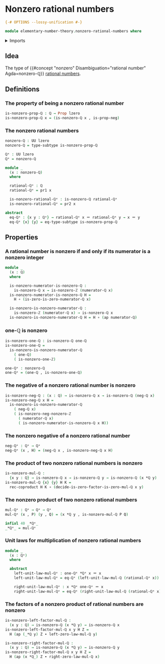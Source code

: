 # Nonzero rational numbers

```agda
{-# OPTIONS --lossy-unification #-}

module elementary-number-theory.nonzero-rational-numbers where
```

<details><summary>Imports</summary>

```agda
open import elementary-number-theory.integer-fractions
open import elementary-number-theory.integers
open import elementary-number-theory.multiplication-integers
open import elementary-number-theory.multiplication-rational-numbers
open import elementary-number-theory.nonzero-integers
open import elementary-number-theory.rational-numbers
open import elementary-number-theory.reduced-integer-fractions

open import foundation.action-on-identifications-functions
open import foundation.coproduct-types
open import foundation.dependent-pair-types
open import foundation.empty-types
open import foundation.function-types
open import foundation.functoriality-coproduct-types
open import foundation.identity-types
open import foundation.negation
open import foundation.propositions
open import foundation.subtypes
open import foundation.universe-levels
```

</details>

## Idea

The type of
{{#concept "nonzero" Disambiguation="rational number" Agda=nonzero-ℚ}}
[rational numbers](elementary-number-theory.rational-numbers.md).

## Definitions

### The property of being a nonzero rational number

```agda
is-nonzero-prop-ℚ : ℚ → Prop lzero
is-nonzero-prop-ℚ x = (is-nonzero-ℚ x , is-prop-neg)
```

### The nonzero rational numbers

```agda
nonzero-ℚ : UU lzero
nonzero-ℚ = type-subtype is-nonzero-prop-ℚ

ℚˣ : UU lzero
ℚˣ = nonzero-ℚ

module _
  (x : nonzero-ℚ)
  where

  rational-ℚˣ : ℚ
  rational-ℚˣ = pr1 x

  is-nonzero-rational-ℚˣ : is-nonzero-ℚ rational-ℚˣ
  is-nonzero-rational-ℚˣ = pr2 x

abstract
  eq-ℚˣ : {x y : ℚˣ} → rational-ℚˣ x ＝ rational-ℚˣ y → x ＝ y
  eq-ℚˣ {x} {y} = eq-type-subtype is-nonzero-prop-ℚ
```

## Properties

### A rational number is nonzero if and only if its numerator is a nonzero integer

```agda
module _
  (x : ℚ)
  where

  is-nonzero-numerator-is-nonzero-ℚ :
    is-nonzero-ℚ x → is-nonzero-ℤ (numerator-ℚ x)
  is-nonzero-numerator-is-nonzero-ℚ H =
    H ∘ (is-zero-is-zero-numerator-ℚ x)

  is-nonzero-is-nonzero-numerator-ℚ :
    is-nonzero-ℤ (numerator-ℚ x) → is-nonzero-ℚ x
  is-nonzero-is-nonzero-numerator-ℚ H = H ∘ (ap numerator-ℚ)
```

### one-ℚ is nonzero

```agda
is-nonzero-one-ℚ : is-nonzero-ℚ one-ℚ
is-nonzero-one-ℚ =
  is-nonzero-is-nonzero-numerator-ℚ
    ( one-ℚ)
    ( is-nonzero-one-ℤ)

one-ℚˣ : nonzero-ℚ
one-ℚˣ = (one-ℚ , is-nonzero-one-ℚ)
```

### The negative of a nonzero rational number is nonzero

```agda
is-nonzero-neg-ℚ : (x : ℚ) → is-nonzero-ℚ x → is-nonzero-ℚ (neg-ℚ x)
is-nonzero-neg-ℚ x H =
  is-nonzero-is-nonzero-numerator-ℚ
    ( neg-ℚ x)
    ( is-nonzero-neg-nonzero-ℤ
      ( numerator-ℚ x)
      ( is-nonzero-numerator-is-nonzero-ℚ x H))
```

### The nonzero negative of a nonzero rational number

```agda
neg-ℚˣ : ℚˣ → ℚˣ
neg-ℚˣ (x , H) = (neg-ℚ x , is-nonzero-neg-ℚ x H)
```

### The product of two nonzero rational numbers is nonzero

```agda
is-nonzero-mul-ℚ :
  {x y : ℚ} → is-nonzero-ℚ x → is-nonzero-ℚ y → is-nonzero-ℚ (x *ℚ y)
is-nonzero-mul-ℚ {x} {y} H K =
  rec-coproduct H K ∘ (decide-is-zero-factor-is-zero-mul-ℚ x y)
```

### The nonzero product of two nonzero rational numbers

```agda
mul-ℚˣ : ℚˣ → ℚˣ → ℚˣ
mul-ℚˣ (x , P) (y , Q) = (x *ℚ y , is-nonzero-mul-ℚ P Q)

infixl 40 _*ℚˣ_
_*ℚˣ_ = mul-ℚˣ
```

### Unit laws for multiplication of nonzero rational numbers

```agda
module _
  (x : ℚˣ)
  where

  abstract
    left-unit-law-mul-ℚˣ : one-ℚˣ *ℚˣ x ＝ x
    left-unit-law-mul-ℚˣ = eq-ℚˣ (left-unit-law-mul-ℚ (rational-ℚˣ x))

    right-unit-law-mul-ℚˣ : x *ℚˣ one-ℚˣ ＝ x
    right-unit-law-mul-ℚˣ = eq-ℚˣ (right-unit-law-mul-ℚ (rational-ℚˣ x))
```

### The factors of a nonzero product of rational numbers are nonzero

```agda
is-nonzero-left-factor-mul-ℚ :
  (x y : ℚ) → is-nonzero-ℚ (x *ℚ y) → is-nonzero-ℚ x
is-nonzero-left-factor-mul-ℚ x y H Z =
  H (ap (_*ℚ y) Z ∙ left-zero-law-mul-ℚ y)

is-nonzero-right-factor-mul-ℚ :
  (x y : ℚ) → is-nonzero-ℚ (x *ℚ y) → is-nonzero-ℚ y
is-nonzero-right-factor-mul-ℚ x y H Z =
  H (ap (x *ℚ_) Z ∙ right-zero-law-mul-ℚ x)
```
